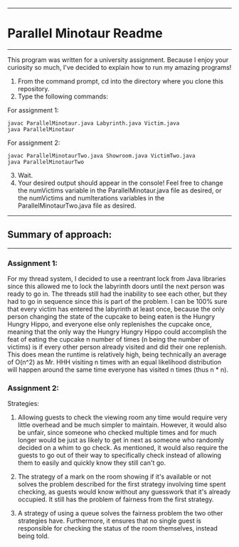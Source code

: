 *********************************
# Parallel Minotaur Readme
*********************************

This program was written for a university assignment. Because I enjoy your curiosity so much, I've decided to explain how to run my amazing programs!

1. From the command prompt, cd into the directory where you clone this repository.
2. Type the following commands:

For assignment 1:
```
javac ParallelMinotaur.java Labyrinth.java Victim.java
java ParallelMinotaur
```

For assignment 2:
```
javac ParallelMinotaurTwo.java Showroom.java VictimTwo.java
java ParallelMinotaurTwo
```

3. Wait.
4. Your desired output should appear in the console! Feel free to change the numVictims variable in the ParallelMinotaur.java file as desired, or the numVictims and numIterations variables in the ParallelMinotaurTwo.java file as desired.

*******************************
## Summary of approach:
*******************************

### Assignment 1:
For my thread system, I decided to use a reentrant lock from Java libraries since this allowed me to lock the labyrinth doors until the next person was ready to go in. The threads still had the inability to see each other, but they had to go in sequence since this is part of the problem. I can be 100% sure that every victim has entered the labyrinth at least once, because the only person changing the state of the cupcake to being eaten is the Hungry Hungry Hippo, and everyone else only replenishes the cupcake once, meaning that the only way the Hungry Hungry Hippo could accomplish the feat of eating the cupcake n number of times (n being the number of victims) is if every other person already visited and did their one replenish. This does mean the runtime is relatively high, being technically an average of O(n^2) as Mr. HHH visiting n times with an equal likelihood distribution will happen around the same time everyone has visited n times (thus n * n).

### Assignment 2:
Strategies:
1. Allowing guests to check the viewing room any time would require very little overhead and be much simpler to maintain. However, it would also be unfair, since someone who checked multiple times and for much longer would be just as likely to get in next as someone who randomly decided on a whim to go check. As mentioned, it would also require the guests to go out of their way to specifically check instead of allowing them to easily and quickly know they still can't go.

2. The strategy of a mark on the room showing if it's available or not solves the problem described for the first strategy involving time spent checking, as guests would know without any guesswork that it's already occupied. It still has the problem of fairness from the first strategy.

3. A strategy of using a queue solves the fairness problem the two other strategies have. Furthermore, it ensures that no single guest is responsible for checking the status of the room themselves, instead being told.
